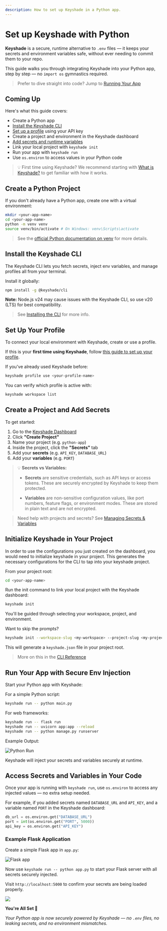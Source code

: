 ```yaml
---
description: How to set up Keyshade in a Python app.
---
```


# Set up Keyshade with Python

**Keyshade** is a secure, runtime alternative to `.env` files — it keeps your secrets and environment variables safe, without ever needing to commit them to your repo.

This guide walks you through integrating Keyshade into your Python app, step by step — no `import os` gymnastics required.

> Prefer to dive straight into code? Jump to [Running Your App](#run-your-app-with-secure-env-injection)

## Coming Up

Here's what this guide covers:

- Create a Python app  
- [Install the Keyshade CLI](/docs/getting-started/installing-the-cli.md)  
- [Set up a profile](/docs/getting-started/setting-up-your-profile.md) using your API key  
- Create a project and environment in the Keyshade dashboard  
- [Add secrets and runtime variables](/docs/getting-started/adding-your-first-secret-and-variable.md)   
- Link your local project with `keyshade init`  
- Run your app with `keyshade run`  
- Use `os.environ` to access values in your Python code

> 💡 First time using Keyshade? We recommend starting with [What is Keyshade?](/docs/getting-started/introduction.md) to get familiar with how it works.

## Create a Python Project

If you don't already have a Python app, create one with a virtual environment:

```bash
mkdir <your-app-name>
cd <your-app-name>
python -m venv venv
source venv/bin/activate # On Windows: venv\Scripts\activate
```

> See the [official Python documentation on venv](https://docs.python.org/3/library/venv.html#how-venv-works) for more details.

## Install the Keyshade CLI

The Keyshade CLI lets you fetch secrets, inject env variables, and manage profiles all from your terminal.

Install it globally:

```bash
npm install -g @keyshade/cli
```

**Note:** Node.js v24 may cause issues with the Keyshade CLI, so use v20 (LTS) for best compatibility.

> See [Installing the CLI](/docs/getting-started/installing-the-cli.md) for more info.

## Set Up Your Profile

To connect your local environment with Keyshade, create or use a profile.

If this is your **first time using Keyshade**, follow [this guide to set up your profile](/docs/getting-started/setting-up-your-profile.md).

If you've already used Keyshade before:

```bash
keyshade profile use <your-profile-name>
```
You can verify which profile is active with:
```bash
keyshade workspace list
```

## Create a Project and Add Secrets

To get started:
1.  Go to the [Keyshade Dashboard](https://app.keyshade.xyz/)
2.  Click **"Create Project"**
3.  Name your project (e.g. `python-app`)
4.  Inside the project, click the **"Secrets"** tab
5.  Add your **secrets** (e.g. `API_KEY`, `DATABASE_URL`)
6.  Add your **variables** (e.g. `PORT`)

> 💡 **Secrets vs Variables:**
>
>* **Secrets** are sensitive credentials, such as API keys or access tokens. These are securely encrypted by Keyshade to keep them protected.
>
>* **Variables** are non-sensitive configuration values, like port numbers, feature flags, or environment modes. These are stored in plain text and are not encrypted.

> Need help with projects and secrets? See [Managing Secrets & Variables](/docs/getting-started/adding-your-first-secret-and-variable.md)

## Initialize Keyshade in Your Project

In order to use the configurations you just created on the dashboard, you would need to initialize keyshade in your project. This generates the necessary configurations for the CLI to tap into your keyshade project.

From your project root:

```bash
cd <your-app-name>
```
Run the init command to link your local project with the Keyshade dashboard:

```bash
keyshade init
```

You'll be guided through selecting your workspace, project, and environment.

Want to skip the prompts?

```bash
keyshade init --workspace-slug <my-workspace> --project-slug <my-project> --environment-slug <my-environment> --private-key <my-private-key>
```
This will generate a `keyshade.json` file in your project root.

> More on this in the [CLI Reference](/docs/getting-started/installing-the-cli.md)

## Run Your App with Secure Env Injection

Start your Python app with Keyshade:

For a simple Python script:
```bash
keyshade run -- python main.py
```

For web frameworks:
```bash
keyshade run -- flask run
keyshade run -- uvicorn app:app --reload
keyshade run -- python manage.py runserver
```

Example Output:

![Python Run](../../../blob/keyshade-python-run.png)

Keyshade will inject your secrets and variables securely at runtime.

## Access Secrets and Variables in Your Code

Once your app is running with `keyshade run`, use `os.environ` to access any injected values — no extra setup needed.

For example, if you added secrets named `DATABASE_URL` and `API_KEY`, and a variable named `PORT` in the Keyshade dashboard:

```python
db_url = os.environ.get("DATABASE_URL")
port = int(os.environ.get("PORT", 5000))
api_key = os.environ.get("API_KEY")
```

### Example Flask Application

Create a simple Flask app in `app.py`:

![Flask app](../../../blob/py-guide-code.png)

Now use `keyshade run -- python app.py` to start your Flask server with all secrets securely injected.

Visit `http://localhost:5000` to confirm your secrets are being loaded properly.

![](../../../blob/py-guide-code-output.png)


**You're All Set 🎊**

_Your Python app is now securely powered by Keyshade — no `.env` files, no leaking secrets, and no environment mismatches._